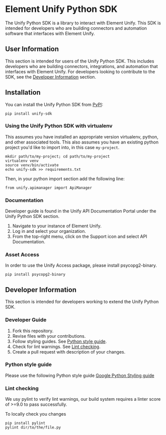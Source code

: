# Element Unify Python SDK

The Unify Python SDK is a library to interact with Element Unify. This SDK is intended for
developers who are building connectors and automation software that interfaces with
Element Unify.

## User Information

This section is intended for users of the Unify Python SDK. This includes
developers who are building connectors, integrations, and automation that interfaces
with Element Unify. For developers looking to contribute to the SDK, see the
[Developer Information](#developer-information) section.

## Installation
You can install the Unify Python SDK from [PyPI](pypi.org/project/unify-sdk):

`pip install unify-sdk`

### Using the Unify Python SDK with virtualenv

This assumes you have installed an appropriate version virtualenv, python, and
other associated tools. This also assumes you have an existing python project
you'd like to import into, in this case `my-project`.

    mkdir path/to/my-project; cd path/to/my-project
    virtualenv venv
    source venv/bin/activate
    echo unify-sdk >> requirements.txt

Then, in your python import section add the following line:

    from unify.apimanager import ApiManager

### Documentation
Developer guide is found in the Unify API Documentation Portal under the Unify Python SDK section.

1. Navigate to your instance of Element Unify.
2. Log in and select your organization.
3. From the top-right menu, click on the Support icon and select API Documentation.

### Asset Access
In order to use the Unify Access package, please install psycopg2-binary.

    pip install psycopg2-binary

## Developer Information

This section is intended for developers working to extend the Unify Python SDK.

### Developer Guide

1. Fork this repository.
2. Revise files with your contributions.
3. Follow styling guides. See [Python style guide](#python-style-guide).
4. Check for lint warnings. See [Lint checking](#lint-checking).
5. Create a pull request with description of your changes.

### Python style guide

Please use the following Python style guide
[Google Python Styling guide](https://google.github.io/styleguide/pyguide.html)
### Lint checking

We usy pylint to verify lint warnings, our build system requires a linter score
of >=9.0 to pass successfully.
 
To locally check you changes
```
pip install pylint
pylint dir/to/the/file.py
```

